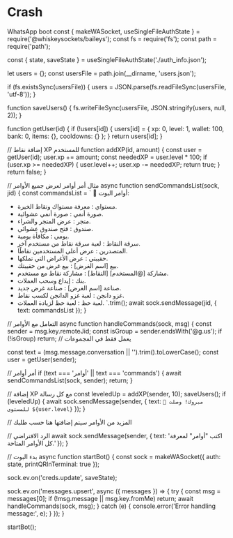 # Crash
WhatsApp boot
const { makeWASocket, useSingleFileAuthState } = require('@whiskeysockets/baileys');
const fs = require('fs');
const path = require('path');

const { state, saveState } = useSingleFileAuthState('./auth_info.json');

let users = {};
const usersFile = path.join(__dirname, 'users.json');

if (fs.existsSync(usersFile)) {
  users = JSON.parse(fs.readFileSync(usersFile, 'utf-8'));
}

function saveUsers() {
  fs.writeFileSync(usersFile, JSON.stringify(users, null, 2));
}

function getUser(id) {
  if (!users[id]) {
    users[id] = {
      xp: 0,
      level: 1,
      wallet: 100,
      bank: 0,
      items: {},
      cooldowns: {}
    };
  }
  return users[id];
}

// إضافة نقاط XP للمستخدم
function addXP(id, amount) {
  const user = getUser(id);
  user.xp += amount;
  const neededXP = user.level * 100;
  if (user.xp >= neededXP) {
    user.level++;
    user.xp -= neededXP;
    return true;
  }
  return false;
}

// مثال أمر أوامر لعرض جميع الأوامر
async function sendCommandsList(sock, jid) {
  const commandsList = `
📜 أوامر البوت:
- مستواي : معرفة مستواك ونقاط الخبرة.
- صورة أنمي : صورة أنمي عشوائية.
- متجر : عرض المتجر والشراء.
- صندوق : فتح صندوق عشوائي.
- يومي : مكافأة يومية.
- سرقة النقاط : لعبة سرقة نقاط من مستخدم آخر.
- المتصدرين : عرض أعلى المستخدمين نقاطًا.
- حقيبتي : عرض الأغراض التي تملكها.
- بيع [اسم الغرض] : بيع غرض من حقيبتك.
- مشاركة [@المستخدم] [النقاط] : مشاركة نقاط مع مستخدم.
- بنك : إيداع وسحب العملات.
- صناعة [اسم الغرض] : صناعة غرض جديد.
- غزو دانجن : لعبة غزو الدانجن لكسب نقاط.
- لعبة حظ : لعبة حظ لزيادة العملات.
  `.trim();
  await sock.sendMessage(jid, { text: commandsList });
}

// التعامل مع الأوامر
async function handleCommands(sock, msg) {
  const sender = msg.key.remoteJid;
  const isGroup = sender.endsWith('@g.us');
  if (!isGroup) return; // يعمل فقط في المجموعات

  const text = (msg.message.conversation || '').trim().toLowerCase();
  const user = getUser(sender);

  // أمر أوامر
  if (text === 'أوامر' || text === 'commands') {
    await sendCommandsList(sock, sender);
    return;
  }

  // إضافة XP مع كل رسالة
  const leveledUp = addXP(sender, 10);
  saveUsers();
  if (leveledUp) {
    await sock.sendMessage(sender, { text: `🎉 مبروك! وصلت للمستوى ${user.level}` });
  }

  // المزيد من الأوامر سيتم إضافتها هنا حسب طلبك

  // الرد الافتراضي
  await sock.sendMessage(sender, { text: 'اكتب "أوامر" لمعرفة كل الأوامر المتاحة.' });
}

// بدء البوت
async function startBot() {
  const sock = makeWASocket({ auth: state, printQRInTerminal: true });

  sock.ev.on('creds.update', saveState);

  sock.ev.on('messages.upsert', async ({ messages }) => {
    try {
      const msg = messages[0];
      if (!msg.message || msg.key.fromMe) return;
      await handleCommands(sock, msg);
    } catch (e) {
      console.error('Error handling message:', e);
    }
  });
}

startBot();
